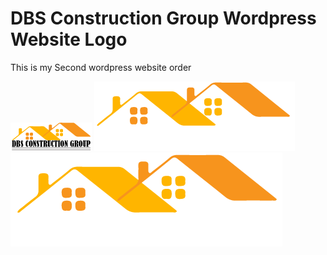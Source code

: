 # DBS Construction Group Wordpress Website Logo
This is my Second wordpress website order

![Alt text](PRO1.png?raw=true "DBS Logo 1")
![Alt text](pro2.png?raw=true "DBS Logo 2")
![Alt text](PRO3.png?raw=true "DBS Slider Logo 3")